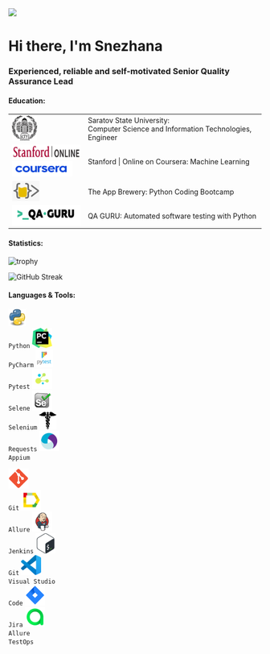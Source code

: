 <!--
Many thanks to daniilshat for these articles which helped me to create this README =^__^=
https://habr.com/ru/post/649363/
https://habr.com/ru/post/652867/
https://arturssmirnovs.github.io/github-profile-readme-generator/
-->

<img src="https://capsule-render.vercel.app/api?type=waving&color=gradient&animation=fadeIn&height=170&section=header&text=Welcome!&fontSize=55&fontAlign=50&fontAlignY=30" />


<h1>Hi there, I'm Snezhana</h1> 
<h3>Experienced, reliable and self-motivated Senior Quality Assurance Lead</h3>

#### Education:
<table width="100%" border='0'>
   <tr> 
    <td width="14%" valign="middle"><img src="./icons/sgu.jpeg" alt="git" width="50" height="50"/></td><td valign="middle"><h7>Saratov State University:</br> Computer Science and Information Technologies, Engineer</h7></td></tr>
   </tr>
    <td width="14%" valign="middle"><img src="./icons/stanford.png" alt="git" width="160" height="30"/><img src="./icons/coursera.png" alt="git" width="120" height="30"/></td><td valign="middle">Stanford | Online on Coursera: Machine Learning</td></tr>
   </tr>
   <tr> 
    <td width="30%" valign="middle"><img src="./icons/appbrewery.png" alt="git" width="55" height="40"/></td><td valign="middle">The App Brewery: Python Coding Bootcamp</td></tr>
   </tr>
    <tr> 
    <td width="14%" valign="middle"><img src="./icons/qaguru.png" alt="git" width="150" height="40"/></td><td valign="middle">QA GURU: Automated software testing with Python </td></tr>
   </tr>
  </table>

#### Statistics:
<a align="center">![trophy](https://github-profile-trophy.vercel.app/?username=snezhanata)</a>

<!--
![GitHub stats](https://github-readme-stats.vercel.app/api?username=snezhanata)
-->

![GitHub Streak](https://github-readme-streak-stats.herokuapp.com/?user=snezhanata)

#### Languages & Tools:
<!--
<table width="100%" border='0'>
   <tr> 
    <td width="30%" valign="middle"><a href="https://www.python.org" target="_blank" rel="noreferrer"> <img src="./icons/python.svg" alt="python" width="40" height="40"/></a></td><td valign="middle">Python</td></tr>
    <td width="20%" valign="middle"><a href="https://git-scm.com/" target="_blank" rel="noreferrer"> <img src="./icons/git.svg" alt="git" width="40" height="40"/> </a></td><td valign="middle">Git</td></tr>
    <td width="20%" valign="middle"><a href="https://www.jetbrains.com/pycharm/" target="_blank" rel="noreferrer"> <img src="./icons/PyCharm.svg" alt="git" width="40" height="40"/> </a></td><td valign="middle">PyCharm</td></tr>
    <td width="20%" valign="middle"><a href="https://code.visualstudio.com/" target="_blank" rel="noreferrer"> <img src="./icons/VS-code.svg" alt="git" width="40" height="40"/> </a></td><td valign="middle">Visual Studio Code</td></tr>
    <td width="20%" valign="middle"><a href="http://www.gnu.org/software/bash/" target="_blank" rel="noreferrer"> <img src="./icons/Bash.svg" alt="git" width="40" height="40"/> </a></td><td valign="middle">Bash</td></tr>
    </tr>
  </table>
-->
<code><img src="icons/python.png" width="35"/></br><a>Python</a></code>
<code><img src="icons/pycharm.png" width="40"/></br><a>PyCharm</a></code>
<code><img src="icons/pytest.png" width="35"/></br><a>Pytest</a></code>
<code><img src="icons/selene.png" width="40"/></br><a>Selene</a></code>
<code><img src="icons/Selenium.png" width="40"/></br><a>Selenium</a></code>
<code><img src="icons/requests.png" width="35"/></br><a>Requests</a></code>
<code><img src="icons/appium.svg" width="40"/></br><a>Appium</a></code>

<code><img src="icons/git.svg" width="40"/></br><a>Git</a></code>
<code><img src="icons/allure.svg" width="40"/></br><a>Allure</a></code>
<code><img src="icons/jenkins.svg" width="40"/></br><a>Jenkins</a></code>
<code><img src="icons/Bash.svg" width="40"/></br><a>Git</a></code>
<code><img src="icons/VS-code.svg" width="40"/></br><a>Visual Studio Code</a></code>
<code><img src="icons/Jira.png" width="40"/></br><a>Jira</a></code>
<code><img src="icons/allure testops.svg" width="40"/></br><a>Allure TestOps</a></code>

<!--
#### Rebus:
<a href='https://archiveprogram.github.com/'><img src='https://raw.githubusercontent.com/acervenky/animated-github-badges/master/assets/acbadge.gif' width='40' height='40'></a>
</a>  <a href="https://docs.github.com/en/github/supporting-the-open-source-community-with-github-sponsors"><img src="https://raw.githubusercontent.com/acervenky/animated-github-badges/master/assets/sponsorbadge.gif" width="35" height="35"></a> 
<a href="https://docs.github.com/en/developers"><img src="https://raw.githubusercontent.com/acervenky/animated-github-badges/master/assets/devbadge.gif" width="40" height="40"></a> 
-->

<!--
#### Game:
[![Asyraf](https://raw.githubusercontent.com/J2TEAM/J2TEAM/main/dino.gif)](https://asyrafff.com/) 
-->
